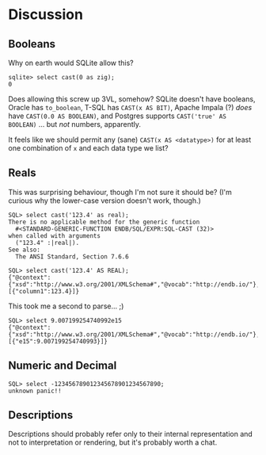 # Discussion

## Booleans

Why on earth would SQLite allow this?

```
sqlite> select cast(0 as zig);
0
```

Does allowing this screw up 3VL, somehow?
SQLite doesn't have booleans, Oracle has `to_boolean`, T-SQL has `CAST(x AS BIT)`,
Apache Impala (?) _does_ have `CAST(0.0 AS BOOLEAN)`,
and Postgres supports `CAST('true' AS BOOLEAN)` ... but *not* numbers, apparently.

It feels like we should permit any (sane) `CAST(x AS <datatype>)` for at least one combination of `x` and each data type we list?

## Reals

This was surprising behaviour, though I'm not sure it should be?
(I'm curious why the lower-case version doesn't work, though.)

```
SQL> select cast('123.4' as real);
There is no applicable method for the generic function
  #<STANDARD-GENERIC-FUNCTION ENDB/SQL/EXPR:SQL-CAST (32)>
when called with arguments
  ("123.4" :|real|).
See also:
  The ANSI Standard, Section 7.6.6

SQL> select cast('123.4' AS REAL);
{"@context":{"xsd":"http://www.w3.org/2001/XMLSchema#","@vocab":"http://endb.io/"},"@graph":[{"column1":123.4}]}
```

This took me a second to parse... ;)

```
SQL> select 9.007199254740992e15
{"@context":{"xsd":"http://www.w3.org/2001/XMLSchema#","@vocab":"http://endb.io/"},"@graph":[{"e15":9.007199254740993}]}
```

## Numeric and Decimal

```
SQL> select -123456789012345678901234567890;
unknown panic!!
```

## Descriptions

Descriptions should probably refer only to their internal representation and not to interpretation or rendering, but
it's probably worth a chat.
